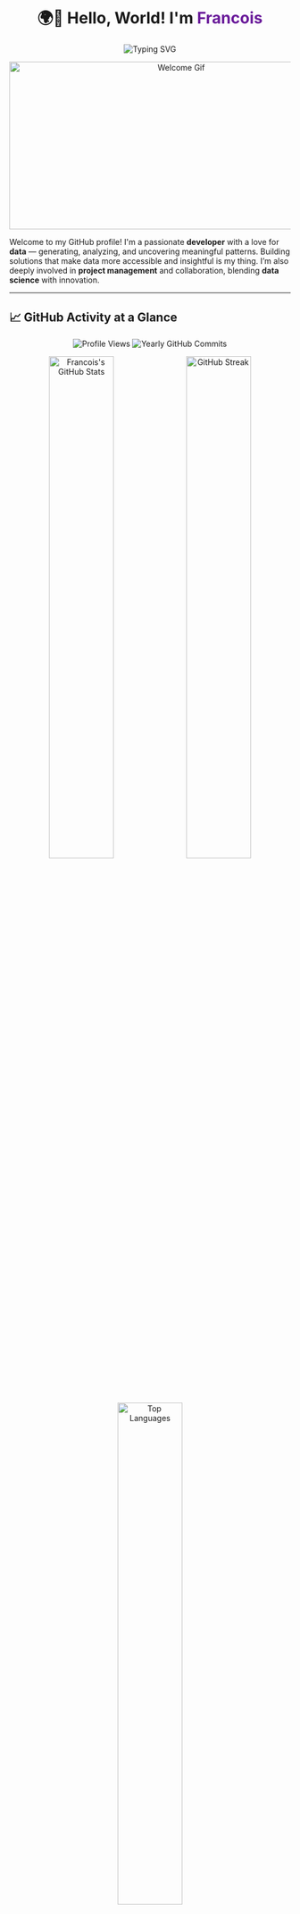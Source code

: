 <h1 align="center">🌍👋 Hello, World! I'm <span style="color: #6a1b9a;">Francois</span></h1>

<p align="center">
  <img src="https://readme-typing-svg.demolab.com?font=Fira+Code&pause=1000&color=6A1B9A&center=true&vCenter=true&width=435&lines=Developer+%7C+Data+Enthusiast+%7C+Problem+Solver;Project+Management+%26+Collaboration;Data+Science+%7C+Machine+Learning+Explorer" alt="Typing SVG" />
</p>

<p align="center">
  <img src="https://github.com/Francois0203/Francois0203/blob/main/assets/welcome.gif" alt="Welcome Gif" width="600" height="300" />
</p>

Welcome to my GitHub profile! I'm a passionate **developer** with a love for **data** — generating, analyzing, and uncovering meaningful patterns. Building solutions that make data more accessible and insightful is my thing. I’m also deeply involved in **project management** and collaboration, blending **data science** with innovation.

---

## 📈 GitHub Activity at a Glance

<p align="center">
  <img src="https://komarev.com/ghpvc/?username=Francois0203&color=brightgreen" alt="Profile Views" />
  <img src="https://badges.pufler.dev/commits/yearly/Francois0203" alt="Yearly GitHub Commits" />
</p>

<div align="center">
  <img src="https://github-readme-stats.vercel.app/api?username=Francois0203&show_icons=true&theme=radical&count_private=true&bg_color=0D1117&text_color=FFFFFF" alt="Francois's GitHub Stats" width="48%" />
  <img src="https://github-readme-streak-stats.herokuapp.com?user=Francois0203&theme=radical&hide_border=true&date_format=M%20j%5B%2C%20Y%5D&background=0D1117&text_color=FFFFFF" width="48%" alt="GitHub Streak" />
  <img src="https://github-readme-stats.vercel.app/api/top-langs/?username=Francois0203&langs_count=8&layout=compact&theme=radical&bg_color=0D1117&text_color=FFFFFF" width="48%" alt="Top Languages" />
</div>

<details>
  <summary>💬 Recent GitHub Contributions</summary>
  <br>
  <img src="https://github-readme-activity-graph.vercel.app/graph?username=Francois0203&theme=react-dark&bg_color=0D1117&text_color=FFFFFF" alt="GitHub Activity Graph" />
</details>

---

## 🔧 Tech Stack & Skills

<p align="center">
  <img src="https://img.shields.io/badge/Python-3776AB?style=for-the-badge&logo=python&logoColor=white" alt="Python" />
  <img src="https://img.shields.io/badge/JavaScript-F7DF1E?style=for-the-badge&logo=javascript&logoColor=black" alt="JavaScript" />
  <img src="https://img.shields.io/badge/React-61DAFB?style=for-the-badge&logo=react&logoColor=black" alt="React" />
  <img src="https://img.shields.io/badge/Flask-000000?style=for-the-badge&logo=flask&logoColor=white" alt="Flask" />
  <img src="https://img.shields.io/badge/HTML5-E34F26?style=for-the-badge&logo=html5&logoColor=white" alt="HTML5" />
  <img src="https://img.shields.io/badge/CSS3-1572B6?style=for-the-badge&logo=css3&logoColor=white" alt="CSS3" />
  <img src="https://img.shields.io/badge/Docker-2496ED?style=for-the-badge&logo=docker&logoColor=white" alt="Docker" />
  <img src="https://img.shields.io/badge/R-276DC3?style=for-the-badge&logo=r&logoColor=white" alt="R" />
  <img src="https://img.shields.io/badge/SAS-0000FF?style=for-the-badge&logo=sas&logoColor=white" alt="SAS" />
  <img src="https://img.shields.io/badge/MATLAB-0076A8?style=for-the-badge&logo=mathworks&logoColor=white" alt="MatLab" />
  <img src="https://img.shields.io/badge/C-A8B9CC?style=for-the-badge&logo=c&logoColor=white" alt="C" />
  <img src="https://img.shields.io/badge/C++-00599C?style=for-the-badge&logo=cplusplus&logoColor=white" alt="C++" />
  <img src="https://img.shields.io/badge/C%23-239120?style=for-the-badge&logo=csharp&logoColor=white" alt="C#" />
  <img src="https://img.shields.io/badge/Java-007396?style=for-the-badge&logo=java&logoColor=white" alt="Java" />
</p>

---

## 💼 Featured Projects

<p align="center">
  Discover some of my favorite projects where I blend data science, machine learning, and full-stack development for impactful solutions:
</p>

<div align="center">
  <a href="https://github.com/Francois0203/Nutrition-AI"><img src="https://img.shields.io/badge/-Nutrition--AI-blueviolet?style=for-the-badge&logo=github" alt="Nutrition-AI" /></a>
  <a href="https://github.com/Francois0203/Fruit-Classifier"><img src="https://img.shields.io/badge/-Fruit%20Classifier-blueviolet?style=for-the-badge&logo=github" alt="Fruit Classifier" /></a>
  <a href="https://github.com/Francois0203/Gesture-Recognition"><img src="https://img.shields.io/badge/-Gesture%20Recognition-blueviolet?style=for-the-badge&logo=github" alt="Gesture Recognition" /></a>
  <a href="https://github.com/Francois0203/Property-Graph-Model-Database"><img src="https://img.shields.io/badge/-Property%20Graph%20Database-blueviolet?style=for-the-badge&logo=github" alt="Property Graph Model Database" /></a>
</div>

<div align="center">
  <a href="https://github.com/Francois0203?tab=repositories">
    <img src="https://img.shields.io/badge/-Explore%20More%20Projects-6A1B9A?style=for-the-badge&logo=github" alt="Explore More Projects" />
  </a>
</div>

---

## 🌐 Connect with Me

I’m always open to new projects, discussions, and collaborations. Let’s connect!

<p align="center">
  <a href="https://www.instagram.com/francois0203/" target="_blank"><img src="https://img.shields.io/badge/Instagram-follow-E4405F?style=for-the-badge&logo=instagram&logoColor=white" alt="Instagram" /></a>
  <a href="https://www.linkedin.com/in/francois-meiring-944a45202" target="_blank"><img src="https://img.shields.io/badge/LinkedIn-connect-0077B5?style=for-the-badge&logo=linkedin&logoColor=white" alt="LinkedIn" /></a>
  <a href="https://open.spotify.com/user/sfg2o0rk75xfki3r2074qjbh0?si=ef196c9dfe024dc2" target="_blank"><img src="https://img.shields.io/badge/Spotify-listen-1DB954?style=for-the-badge&logo=spotify&logoColor=white" alt="Spotify" /></a>
  <a href="https://orcid.org/0009-0004-7605-0618" target="_blank"><img src="https://img.shields.io/badge/ORCID-0009--0004--7605--0618-A6CE39?style=for-the-badge&logo=orcid&logoColor=white" alt="ORCID" /></a>
</p>

---

## 🎯 2024 Goals

<p align="center">
  🚀 Deepen expertise in <strong>data science</strong> and <strong>machine learning</strong><br>
  🌍 Contribute to <strong>open-source</strong> projects that promote inclusivity<br>
  🌱 Engage in projects leveraging <strong>AI for social good</strong><br>
  🌐 Build a global network of developers and researchers<br>
</p>

---

<p align="center">
  <img src="https://readme-typing-svg.demolab.com?font=Fira+Code&size=20&pause=1000&color=6A1B9A&center=true&vCenter=true&width=435&lines=Thanks+for+stopping+by!+;Feel+free+to+explore+my+repos.;Let's+collaborate+and+chat!" alt="Typing SVG" />
</p>

